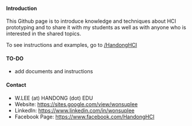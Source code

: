 #### Introduction

This Github page is to introduce knowledge and techniques about HCI prototyping and to share it with my students as well as with anyone who is interested in the shared topics.

To see instructions and examples, go to [/HandongHCI](HandongHCI/README.md)

#### TO-DO
- add documents and instructions

#### Contact
- W.LEE (at) HANDONG (dot) EDU
- Website: https://sites.google.com/view/wonsuplee
- LinkedIn: https://www.linkedin.com/in/wonsuplee
- Facebook Page: https://www.facebook.com/HandongHCI
